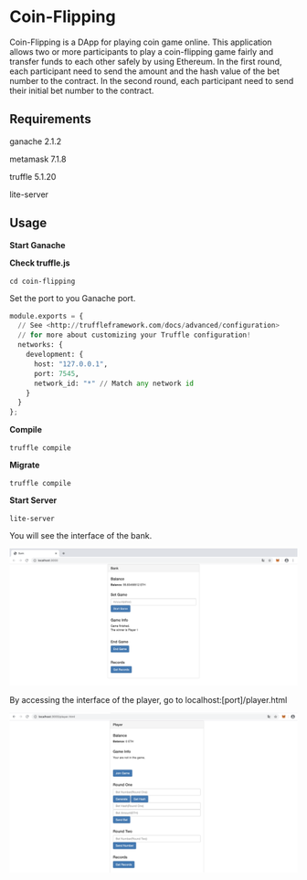 # Coin-Flipping

Coin-Flipping is a DApp for playing coin game online. 
This application allows two or more participants to play a coin-flipping game fairly and transfer funds to each other safely by using Ethereum.
In the first round, each participant need to send the amount and the hash value of the bet number to the contract. In the second round, each participant need to send their initial bet number to the contract.


## Requirements

ganache 2.1.2

metamask 7.1.8

truffle 5.1.20

lite-server

## Usage

<b>Start Ganache</b>

<b>Check truffle.js</b>

<code>cd coin-flipping</code>

Set the port to you Ganache port.

```python
module.exports = {
  // See <http://truffleframework.com/docs/advanced/configuration>
  // for more about customizing your Truffle configuration!
  networks: {
    development: {
      host: "127.0.0.1",
      port: 7545,
      network_id: "*" // Match any network id
    }
  }
};
```

<b>Compile</b>

<code>truffle compile</code>

<b>Migrate</b>

<code>truffle compile</code>

<b>Start Server</b>

<code>lite-server</code>

You will see the interface of the bank.

![avatar](./bank.png)

By accessing the interface of the player, go to localhost:[port]/player.html

![avatar](./player.png)

